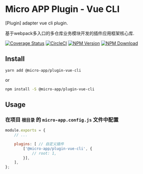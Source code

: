 # Micro APP Plugin - Vue CLI

[Plugin] adapter vue cli plugin.

基于webpack多入口的多仓库业务模块开发的插件应用框架核心库.

[![Coverage Status][Coverage-img]][Coverage-url]
[![CircleCI][CircleCI-img]][CircleCI-url]
[![NPM Version][npm-img]][npm-url]
[![NPM Download][download-img]][download-url]

[Coverage-img]: https://coveralls.io/repos/github/MicroAppJS/MicroApp-Plugin-Vue-CLI/badge.svg?branch=master
[Coverage-url]: https://coveralls.io/github/MicroAppJS/MicroApp-Plugin-Vue-CLI?branch=master
[CircleCI-img]: https://circleci.com/gh/MicroAppJS/MicroApp-Plugin-Vue-CLI/tree/master.svg?style=svg
[CircleCI-url]: https://circleci.com/gh/MicroAppJS/MicroApp-Plugin-Vue-CLI/tree/master
[npm-img]: https://img.shields.io/npm/v/@micro-app/plugin-vue-cli.svg?style=flat-square
[npm-url]: https://npmjs.org/package/@micro-app/plugin-vue-cli
[download-img]: https://img.shields.io/npm/dm/@micro-app/plugin-vue-cli.svg?style=flat-square
[download-url]: https://npmjs.org/package/@micro-app/plugin-vue-cli

## Install

```sh
yarn add @micro-app/plugin-vue-cli
```

or

```sh
npm install -S @micro-app/plugin-vue-cli
```

## Usage

### 在项目 `根目录` 的 `micro-app.config.js` 文件中配置

```js
module.exports = {
    // ...

    plugins: [ // 自定义插件
        ['@micro-app/plugin-vue-cli', {
            // root: 1,
        }],
    ],
};
```
